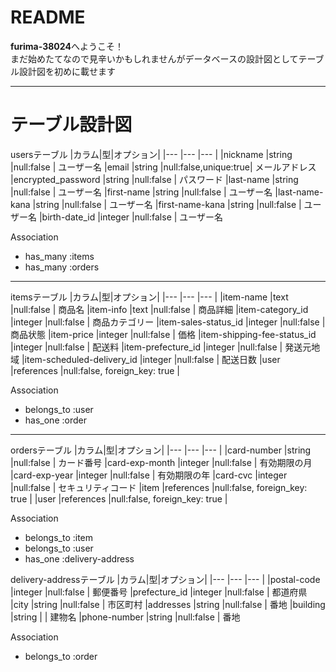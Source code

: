 # README
**furima-38024**へようこそ！  
まだ始めたてなので見辛いかもしれませんがデータベースの設計図としてテーブル設計図を初めに載せます

---
# テーブル設計図

usersテーブル
|カラム|型|オプション|
|---                |---     |---        |
|nickname           |string  |null:false |            ユーザー名
|email              |string  |null:false,unique:true| メールアドレス
|encrypted_password |string  |null:false |            パスワード
|last-name          |string  |null:false |            ユーザー名
|first-name         |string  |null:false |            ユーザー名
|last-name-kana     |string  |null:false |            ユーザー名
|first-name-kana    |string  |null:false |            ユーザー名
|birth-date_id      |integer |null:false |            ユーザー名

Association

- has_many :items
- has_many :orders

---
itemsテーブル
|カラム|型|オプション|
|---                         |---        |---        |
|item-name                   |text       |null:false |                    商品名
|item-info                   |text       |null:false |                    商品詳細
|item-category_id            |integer    |null:false |                    商品カテゴリー
|item-sales-status_id        |integer    |null:false |                    商品状態
|item-price                  |integer    |null:false |                    価格
|item-shipping-fee-status_id |integer    |null:false |                    配送料
|item-prefecture_id          |integer    |null:false |                    発送元地域
|item-scheduled-delivery_id  |integer    |null:false |                    配送日数
|user                        |references |null:false, foreign_key: true |

Association

- belongs_to :user
- has_one :order

---
ordersテーブル
|カラム|型|オプション|
|---            |---        |---        |
|card-number    |string     |null:false |                   カード番号
|card-exp-month |integer    |null:false |                   有効期限の月
|card-exp-year  |integer    |null:false |                   有効期限の年
|card-cvc       |integer    |null:false |                   セキュリティコード
|item           |references |null:false, foreign_key: true |
|user           |references |null:false, foreign_key: true |

Association

- belongs_to :item
- belongs_to :user
- has_one :delivery-address

delivery-addressテーブル
|カラム|型|オプション|
|---            |---     |---        |
|postal-code    |integer |null:false | 郵便番号
|prefecture_id  |integer |null:false | 都道府県
|city           |string  |null:false | 市区町村
|addresses      |string  |null:false | 番地
|building       |string  |           | 建物名
|phone-number   |string  |null:false | 番地

Association

- belongs_to :order